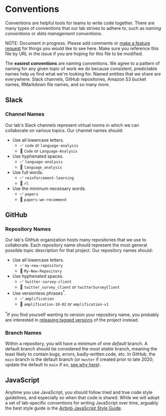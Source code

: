 # Conventions

Conventions are helpful tools for teams to write code together. There are
many types of conventions that our lab strives to adhere to, such as _naming conventions_
or _data management conventions_.

NOTE: Document in progress. Please add comments or [make a feature request](https://github.com/GoldenbergLab/lab_helper_codes/issues/new?assignees=&labels=&template=feature_request.md&title=) for things you 
would like to see here. Make sure you reference this file by URL in the
issue if you are hoping for this file to be modified.

The **easiest conventions** are naming conventions. We agree to a pattern of naming
for any given topic of work we do because consistent, predictable names help us find
what we're looking for. Named entities that we share are everywhere: Slack channels, GitHub repositories,
Amazon S3 bucket names, RMarkdown file names, and so many more.

## Slack

### Channel Names

Our lab's Slack channels represent virtual rooms in which we can collaborate
on various topics. Our channel names should:

- Use all lowercase letters.
  - :white_check_mark: `code` or `language-analysis`
  - :no_entry_sign: `Code` or `Language-Analysis`
- Use hyphenated spaces.
  - :white_check_mark: `language-analysis`
  - :no_entry_sign: `language_analysis`
- Use full words.
  - :white_check_mark: `reinforcement-learning`
  - :no_entry_sign: `rl`
- Use the minimum necessary words.
  - :white_check_mark: `papers`
  - :no_entry_sign: `papers-we-recommend`

## GitHub

### Repository Names

Our lab's GitHub organization hosts many repositories that we use to collaborate. Each
repository name should represent the most general possible topic description for that
project. Our repository names should:

- Use all lowercase letters.
  - :white_check_mark: `my-new-repository`
  - :no_entry_sign: `My-New-Repository`
- Use hyphenated spaces.
  - :white_check_mark: `twitter-survey-client`
  - :no_entry_sign: `twitter_survey_client` or `twitterSurveyClient`
- Use versionless phrases<sup>*</sup>.
  - :white_check_mark: `amplification`
  - :no_entry_sign: `amplification-10-02` or `amplification-v1`

<sup>*</sup>If you find yourself wanting to version your repository name, you
probably are interested in [releasing tagged versions](https://docs.github.com/en/github/administering-a-repository/managing-releases-in-a-repository)
of the project instead.

### Branch Names

Within a repository, you will have a minimum of one _default_ branch. A default
branch should be considered the _most stable_ branch, meaning the least likely to
contain bugs, errors, badly-written code, etc. In GitHub, the `main` branch is
the default branch (or `master` if created prior to late 2020; update the default
to `main` if so, [see why here](https://github.com/github/renaming)).

## JavaScript

Anytime you use JavaScript, you should follow tried and true code style guidelines,
and especially so when that code is shared. While we will adopt a set of lab-specific
conventions for writing JavaScript over time, arguably the best style guide is the
[Airbnb JavaScript Style Guide](https://airbnb.io/javascript/).
